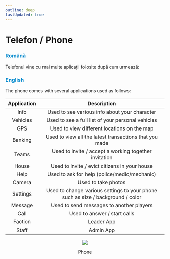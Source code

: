 ```yaml
---
outline: deep
lastUpdated: true
---
```


# Telefon / Phone

### <span style="color: #0088CC">Română</span>

Telefonul vine cu mai multe aplicații folosite după cum urmează:

### <span style="color: #0088CC">English</span>

The phone comes with several applications used as follows:

|Application|Description|
|:---:|:---:|
|Info|Used to see various info about your character|
|Vehicles|Used to see a full list of your personal vehicles|
|GPS|Used to view different locations on the map|
|Banking|Used to view all the latest transactions that you made|
|Teams|Used to invite / accept a working together invitation|
|House|Used to invite / evict citizens in your house|
|Help|Used to ask for help (police/medic/mechanic)|
|Camera|Used to take photos|
|Settings|Used to change various settings to your phone such as size / background / color|
|Message|Used to send messages to another players|
|Call|Used to answer / start calls|
|Faction|Leader App|
|Staff|Admin App|

<div style="text-align: center"><img src="https://i.imgur.com/26NQ8vJ.png"/></div>
<p style="text-align: center">Phone</p>